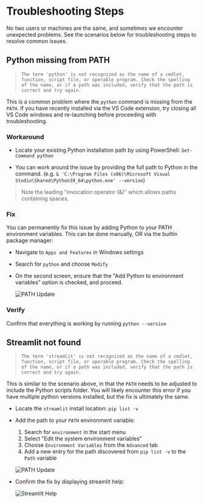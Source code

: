 # Troubleshooting Steps
No two users or machines are the same, and sometimes we encounter unexpected problems. See the scenarios below for troubleshooting steps to resolve common issues.


## Python missing from PATH
> `The term 'python' is not recognized as the name of a cmdlet, function, script file, or operable program. Check the spelling of the name, or if a path was included, verify that the path is correct and try again.`

This is a common problem where the `python` command is missing from the `PATH`. If you have recently installed via the VS Code extension, try closing all VS Code windows and re-launching before proceeding with troubleshooting.

### Workaround
* Locate your existing Python installation path by using PowerShell: `Get-Command python`

* You can work around the issue by providing the full path to Python in the command. (e.g. `& 'C:\Program Files (x86)\Microsoft Visual Studio\Shared\Python39_64\python.exe' --version`)
> Note the leading "invocation operator (&)" which allows paths containing spaces. 

### Fix
You can permanently fix this issue by adding Python to your PATH environment variables. This can be done manually, OR via the builtin package manager:

* Navigate to `Apps and Features` in Windows settings

* Search for `python` and choose `Modify`

* On the second screen, ensure that the "Add Python to environment variables" option is checked, and proceed.

    ![PATH Update](./Images/python-environment-fix.PNG)

### Verify
Confirm that everything is working by running `python --version`


## Streamlit not found
> `The term 'streamlit' is not recognized as the name of a cmdlet, function, script file, or operable program. Check the spelling of the name, or if a path was included, verify that the path is correct and try again.`

This is similar to the scenario above, in that the `PATH` needs to be adjusted to include the Python scripts folder. You will likely encounter this error if you have multiple python versions installed, but the fix is ultimately the same.

* Locate the `streamlit` install location: `pip list -v`

* Add the path to your `PATH` environment variable:
    1. Search for `environment` in the start menu
    1. Select "Edit the system environment variables"
    1. Choose `Environment Variables` from the `Advanced` tab
    1. Add a new entry for the path discovered from `pip list -v` to the `Path` variable

    ![PATH Update](./Images/streamlit-path-fix.PNG)

* Confirm the fix by displaying streamlit help:

    ![Streamlit Help](./Images/streamlit-verify.PNG)